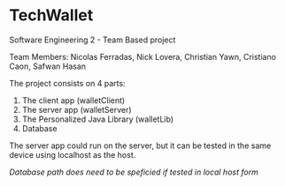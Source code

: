 # TechWallet
Software Engineering 2 - Team Based project

Team Members: Nicolas Ferradas, Nick Lovera, Christian Yawn, Cristiano Caon, Safwan Hasan

The project consists on 4 parts:
  1. The client app (walletClient)
  2. The server app (walletServer)
  3. The Personalized Java Library (walletLib)
  4. Database
  

The server app could run on the server, but it can be tested in the same device using localhost as the host.

*Database path does need to be speficied if tested in local host form*

